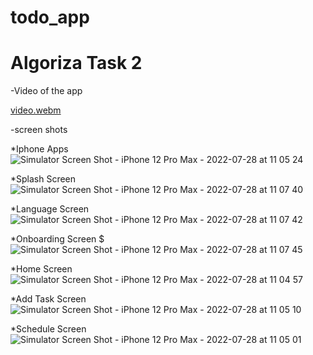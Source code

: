 # todo_app
# Algoriza Task 2

-Video of the app

[video.webm](https://user-images.githubusercontent.com/70426380/181466890-7aa60f60-8c58-4ccf-9ae7-ce48f2f6d5d1.webm)

-screen shots

*Iphone Apps
![Simulator Screen Shot - iPhone 12 Pro Max - 2022-07-28 at 11 05 24](https://user-images.githubusercontent.com/70426380/181467240-23b50794-8e82-43e1-ad19-bbef73b20626.png)

*Splash Screen
![Simulator Screen Shot - iPhone 12 Pro Max - 2022-07-28 at 11 07 40](https://user-images.githubusercontent.com/70426380/181467795-abea823c-0b83-46e5-bb9d-bfb4ddc6fb43.png)

*Language Screen
![Simulator Screen Shot - iPhone 12 Pro Max - 2022-07-28 at 11 07 42](https://user-images.githubusercontent.com/70426380/181467818-a8bf1184-ba64-485e-97ec-1f656995e738.png)

*Onboarding Screen
$![Simulator Screen Shot - iPhone 12 Pro Max - 2022-07-28 at 11 07 45](https://user-images.githubusercontent.com/70426380/181467826-684681d1-8ce8-4377-b4c3-df78d39916e4.png)

*Home Screen
![Simulator Screen Shot - iPhone 12 Pro Max - 2022-07-28 at 11 04 57](https://user-images.githubusercontent.com/70426380/181467326-970f3554-6cbb-43ec-8406-76ac7a61d788.png)

*Add Task Screen
![Simulator Screen Shot - iPhone 12 Pro Max - 2022-07-28 at 11 05 10](https://user-images.githubusercontent.com/70426380/181467393-cc578617-e500-4980-be09-0fe8f5590cb4.png)

*Schedule Screen
![Simulator Screen Shot - iPhone 12 Pro Max - 2022-07-28 at 11 05 01](https://user-images.githubusercontent.com/70426380/181467466-512a76aa-2089-4911-bd3a-95d2b66c3b7e.png)



